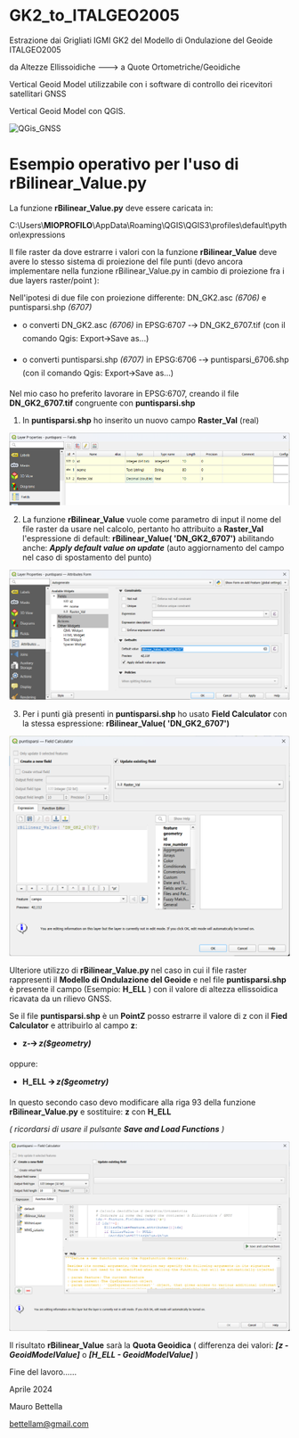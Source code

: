# GK2_to_ITALGEO2005
Estrazione dai Grigliati IGMI GK2 del Modello di Ondulazione del Geoide ITALGEO2005

da Altezze Ellissoidiche ---> a Quote Ortometriche/Geoidiche

Vertical Geoid Model utilizzabile con i software di controllo 
dei ricevitori satellitari GNSS 
 
Vertical Geoid Model con QGIS.

![QGis_GNSS](https://user-images.githubusercontent.com/23143342/185226806-84c9ba52-c46b-4655-8ca5-5c4efa217972.jpg)


# Esempio operativo per l'uso di rBilinear_Value.py

La funzione **rBilinear_Value.py** deve essere caricata in:

C:\\Users\\**MIOPROFILO**\\AppData\\Roaming\\QGIS\\QGIS3\\profiles\\default\\python\\expressions

Il file raster da dove estrarre i valori con la funzione
**rBilinear_Value** deve avere lo stesso sistema di proiezione del file
punti (devo ancora implementare nella funzione rBilinear_Value.py in
cambio di proiezione fra i due layers raster/point ):

Nell'ipotesi di due file con proiezione differente: DN_GK2.asc *(6706)*
e puntisparsi.shp *(6707)*

- o converti DN_GK2.asc *(6706)* in EPSG:6707 -🡪 DN_GK2_6707.tif (con il
comando Qgis: Export🡪Save as...)

- o converti puntisparsi.shp *(6707)* in EPSG:6706 -🡪 puntisparsi_6706.shp
(con il comando Qgis: Export🡪Save as...)

Nel mio caso ho preferito lavorare in EPSG:6707, creando il file
**DN_GK2_6707.tif** congruente con **puntisparsi.shp**

1)  In **puntisparsi.shp** ho inserito un nuovo campo **Raster_Val**
    (real)

![](media/image1.png)

2)  La funzione **rBilinear_Value** vuole come parametro di input il
    nome del file raster da usare nel calcolo, pertanto ho attribuito a
    **Raster_Val** l'espressione di default: **rBilinear_Value(
    \'DN_GK2_6707\')** abilitando anche: ***Apply default value on
    update*** (auto aggiornamento del campo nel caso di spostamento del
    punto)

![](media/image2.png)

3)  Per i punti già presenti in **puntisparsi.shp** ho usato **Field
    Calculator** con la stessa espressione: **rBilinear_Value(
    \'DN_GK2_6707\')**

![](media/image3.png)

Ulteriore utilizzo di **rBilinear_Value.py** nel caso in cui il file
raster rappresenti il **Modello di Ondulazione del Geoide** e nel file
**puntisparsi.shp** è presente il campo (Esempio: **H_ELL** ) con il
valore di altezza ellissoidica ricavata da un rilievo GNSS.

Se il file **puntisparsi.shp** è un **PointZ** posso estrarre il valore
di z con il **Fied Calculator** e attribuirlo al campo **z**:

- **z-🡪 *z(\$geometry)***

oppure:

- **H_ELL** **🡪 *z(\$geometry)***

In questo secondo caso devo modificare alla riga 93 della funzione
**rBilinear_Value.py** e sostituire: **z** con **H_ELL**

*( ricordarsi di usare il pulsante **Save and Load Functions** )*

![](media/image4.png)

Il risultato **rBilinear_Value** sarà la **Quota Geoidica** ( differenza
dei valori: ***[z - GeoidModelValue]*** o ***[H_ELL -
GeoidModelValue]*** )

Fine del lavoro......

Aprile 2024

Mauro Bettella

<bettellam@gmail.com>
